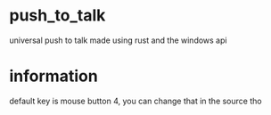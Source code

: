 # push_to_talk
universal push to talk made using rust and the windows api

# information
default key is mouse button 4, you can change that in the source tho
